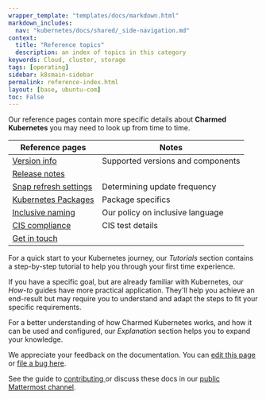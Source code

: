 ```yaml
---
wrapper_template: "templates/docs/markdown.html"
markdown_includes:
  nav: "kubernetes/docs/shared/_side-navigation.md"
context:
  title: "Reference topics"
  description: an index of topics in this category
keywords: Cloud, cluster, storage
tags: [operating]
sidebar: k8smain-sidebar
permalink: reference-index.html
layout: [base, ubuntu-com]
toc: False
---
```

Our reference pages contain more specific details about **Charmed Kubernetes** you may need to look up from time to time.

| **Reference pages** | Notes |
|--|--|
| [Version info](/kubernetes/docs/supported-versions) | Supported versions and components |
| [Release notes](/kubernetes/docs/release-notes) | |
| [Snap refresh settings](/kubernetes/docs/snap-refresh) | Determining update frequency|
| [Kubernetes Packages](/kubernetes/docs/packages) | Package specifics |
| [Inclusive naming](/kubernetes/docs/inclusive-naming) | Our policy on inclusive language|
| [CIS compliance](/kubernetes/docs/cis-compliance) | CIS test details|
| [Get in touch](/kubernetes/docs/get-in-touch) | |

For a quick start to your Kubernetes journey, our _Tutorials_ section contains a step-by-step tutorial to help you through your first time experience.

If you have a specific goal, but are already familiar with Kubernetes, our _How-to_ guides have more practical application. They'll help you achieve an end-result but may require you to understand and adapt the steps to fit your specific requirements.

For a better understanding of how Charmed Kubernetes works, and how it can be used and configured, our _Explanation_ section helps you to expand your knowledge.

<!-- FEEDBACK -->
<div class="p-notification--information">
  <div class="p-notification__content">
    <p class="p-notification__message">We appreciate your feedback on the documentation. You can
    <a href="https://github.com/charmed-kubernetes/kubernetes-docs/edit/main/pages/k8s/reference-index.md" >edit this page</a>
    or
    <a href="https://github.com/charmed-kubernetes/kubernetes-docs/issues/new">file a bug here</a>.</p>
    <p>See the guide to <a href="/kubernetes/docs/how-to-contribute"> contributing </a> or discuss these docs in our <a href="https://chat.charmhub.io/charmhub/channels/kubernetes"> public Mattermost channel</a>.</p>
  </div>
</div>
